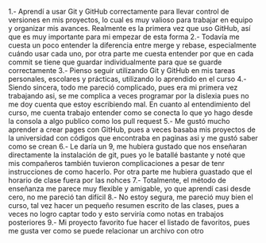 1.- Aprendí a usar Git y GitHub correctamente para llevar control de versiones en mis proyectos, lo cual es muy valioso para trabajar en equipo y organizar mis avances. Realmente es la primera vez que uso GitHub, así que es muy importante para mi empezar de esta forma
2.- Todavía me cuesta un poco entender la diferencia entre merge y rebase, especialmente cuándo usar cada uno, por otra parte me cuesta entender por que en cada commit se tiene que guardar individualmente para que se guarde correctamente
3.- Pienso seguir utilizando Git y GitHub en mis tareas personales, escolares y prácticas, utilizando lo aprendido en el curso
4.- Siendo sincera, todo me pareció complicado, pues era mi primera vez trabajando asi, se me complica a veces programar por la dislexia pues no me doy cuenta que estoy escribiendo mal. En cuanto al entendimiento del curso, me cuenta trabajo entender como se conecta lo que yo hago desde la consola a algo publico como los pull request
5.- Me gustó mucho aprender a crear pages con GitHub, pues a veces basaba mis proyectos de la universidad con códigos que encontraba en paginas asi y me gustó saber como se crean
6.- Le daría un 9, me hubiera gustado que nos enseñaran directamente la instalación de git, pues yo le batallé bastante y noté que mis compañeros también tuvieron complicaciones a pesar de tenr instrucciones de como hacerlo. Por otra parte me hubiera guastado que el horario de clase fuera por las nohces 
7.- Totalmente, el método de enseñanza me parece muy flexible y amigable, yo que aprendí casi desde cero, no me pareció tan difícil
8.- No estoy segura, me pareció muy bien el curso, tal vez hacer un pequeño resumen escrito de las clases, pues a veces no logro captar todo y esto serviría como notas en trabajos posteriores
9.- Mi proyecto favorito fue hacer el listado de favoritos, pues me gusta ver como se puede relacionar un archivo con otro